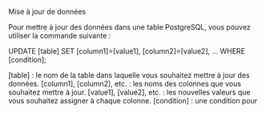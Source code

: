 Mise à jour de données

Pour mettre à jour des données dans une table PostgreSQL, vous pouvez utiliser la commande suivante :


UPDATE [table] SET [column1]=[value1], [column2]=[value2], ... WHERE [condition];


[table] : le nom de la table dans laquelle vous souhaitez mettre à jour des données.
[column1], [column2], etc. : les noms des colonnes que vous souhaitez mettre à jour.
[value1], [value2], etc. : les nouvelles valeurs que vous souhaitez assigner à chaque colonne.
[condition] : une condition pour